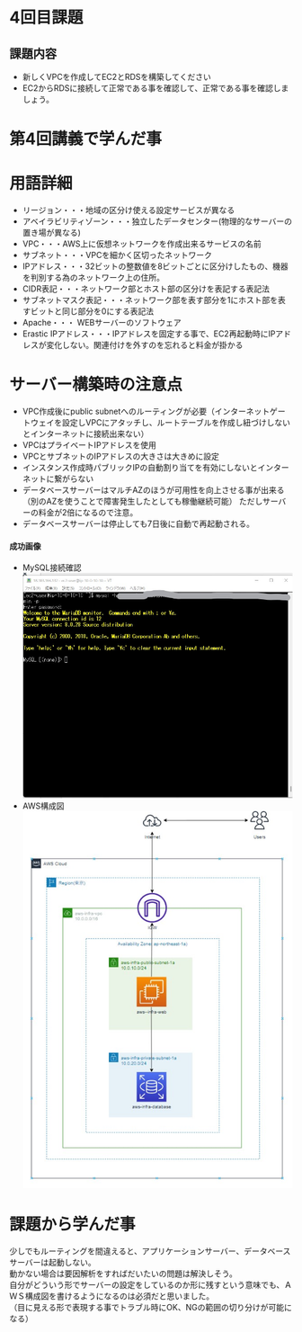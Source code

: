 # 4回目課題  
## 課題内容  
- 新しくVPCを作成してEC2とRDSを構築してください
- EC2からRDSに接続して正常である事を確認して、正常である事を確認しましょう。
# 第4回講義で学んだ事  
# 用語詳細  
- リージョン・・・地域の区分け使える設定サービスが異なる
- アベイラビリティゾーン・・・独立したデータセンター(物理的なサーバーの置き場が異なる)　
- VPC・・・AWS上に仮想ネットワークを作成出来るサービスの名前
- サブネット・・・VPCを細かく区切ったネットワーク  
- IPアドレス・・・32ビットの整数値を8ビットごとに区分けしたもの、機器を判別する為のネットワーク上の住所。  
- CIDR表記・・・ネットワーク部とホスト部の区分けを表記する表記法  
- サブネットマスク表記・・・ネットワーク部を表す部分を1にホスト部を表すビットと同じ部分を0にする表記法  
- Apache・・・ WEBサーバーのソフトウェア  
- Erastic IPアドレス・・・IPアドレスを固定する事で、EC2再起動時にIPアドレスが変化しない。関連付けを外すのを忘れると料金が掛かる
# サーバー構築時の注意点  
- VPC作成後にpublic subnetへのルーティングが必要（インターネットゲートウェイを設定しVPCにアタッチし、ルートテーブルを作成し紐づけしないとインターネットに接続出来ない） 
- VPCはプライベートIPアドレスを使用  
- VPCとサブネットのIPアドレスの大きさは大きめに設定  
- インスタンス作成時パブリックIPの自動割り当てを有効にしないとインターネットに繋がらない 
- データベースサーバーはマルチAZのほうが可用性を向上させる事が出来る（別のAZを使うことで障害発生したとしても稼働継続可能）
ただしサーバーの料金が2倍になるので注意。
- データベースサーバーは停止しても7日後に自動で再起動される。  

#### 成功画像  
- MySQL接続確認  
![MySQL接続確認](images/MySQL接続確認.jpg)  
- AWS構成図  
![AWS構成図](images/4回目課題AWS構成図.jpg)  
#  課題から学んだ事  
少しでもルーティングを間違えると、アプリケーションサーバー、データベースサーバーは起動しない。  
動かない場合は要因解析をすればだいたいの問題は解決しそう。  
自分がどういう形でサーバーの設定をしているのか形に残すという意味でも、ＡＷＳ構成図を書けるようになるのは必須だと思いました。  
（目に見える形で表現する事でトラブル時にOK、NGの範囲の切り分けが可能になる）
